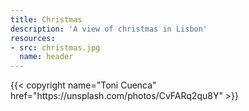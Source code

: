 ```yaml
---
title: Christmas
description: 'A view of christmas in Lisbon'
resources:
- src: christmas.jpg
  name: header
---
```




<div class="text-center">
    {{< copyright name="Toni Cuenca" href="https://unsplash.com/photos/CvFARq2qu8Y" >}}
</div>

<p></p>